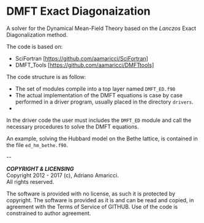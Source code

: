 # DMFT Exact Diagonaization

A solver for the Dynamical Mean-Field Theory based on the *Lanczos* Exact Diagonalization method. 

The code is based on:  
* SciFortran [https://github.com/aamaricci/SciFortran]  
* DMFT_Tools [https://github.com/aamaricci/DMFTtools]

The code structure is as follow:  
* The set of modules compile into a top layer named `DMFT_ED.f90`  
* The actual implementation of the DMFT equations is case by case performed in a driver program, usually placed in the directory `drivers`. 
* 
In the driver code the user must includes the `DMFT_ED` module and call the necessary procedures to solve the DMFT equations.

An example, solving the Hubbard model on the Bethe lattice, is contained in the file `ed_hm_bethe.f90`.


--

***COPYRIGHT & LICENSING***  
Copyright 2012 - 2017 (c), Adriano Amaricci.  
All rights reserved. 

The software is provided with no license, as such it is protected by copyright.
The software is provided as it is and can be read and copied, in agreement with 
the Terms of Service of GITHUB. Use of the code is constrained to author agreement.   

